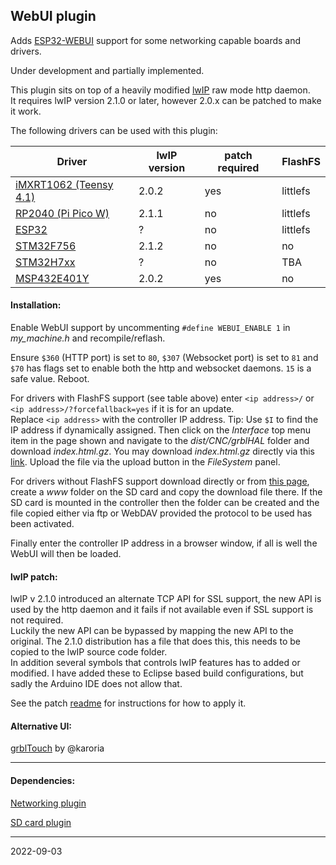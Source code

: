 ## WebUI plugin

Adds [ESP32-WEBUI](https://github.com/luc-github/ESP3D-webui) support for some networking capable boards and drivers.

Under development and partially implemented.  

This plugin sits on top of a heavily modified [lwIP](http://savannah.nongnu.org/projects/lwip/) raw mode http daemon.  
It requires lwIP version 2.1.0 or later, however 2.0.x can be patched to make it work.

The following drivers can be used with this plugin:

| Driver                                                            |lwIP version|patch required| FlashFS  |
|-------------------------------------------------------------------|------------|--------------|----------|
| [iMXRT1062 \(Teensy 4.1\)](https://github.com/grblHAL/iMXRT1062)  | 2.0.2      | yes          | littlefs |
| [RP2040 \(Pi Pico W\)](https://github.com/grblHAL/RP2040)         | 2.1.1      | no           | littlefs |
| [ESP32](https://github.com/grblHAL/ESP32)                         | ?          | no           | littlefs |
| [STM32F756](https://github.com/grblHAL/STM32F7xx)                 | 2.1.2      | no           | no       |
| [STM32H7xx](https://github.com/dresco/STM32H7xx)                  | ?          | no           | TBA      |
| [MSP432E401Y](https://github.com/grblHAL/MSP432E401Y)             | 2.0.2      | yes          | no       |

#### Installation:

Enable WebUI support by uncommenting `#define WEBUI_ENABLE 1` in _my_machine.h_ and recompile/reflash.

Ensure `$360` \(HTTP port\) is set to `80`, `$307` \(Websocket port\) is set to `81` and `$70` has flags set to enable both the http and websocket daemons. `15` is a safe value. Reboot.

For drivers with FlashFS support \(see table above\) enter `<ip address>/` or `<ip address>/?forcefallback=yes` if it is for an update.  
Replace `<ip address>` with the controller IP address. Tip: Use `$I` to find the IP address if dynamically assigned. 
Then click on the _Interface_ top menu item in the page shown and navigate to the _dist/CNC/grblHAL_ folder and download _index.html.gz_.
You may download _index.html.gz_ directly via this [link](https://raw.githubusercontent.com/luc-github/ESP3D-WEBUI/3.0/dist/CNC/GRBLHal/index.html.gz).
Upload the file via the upload button in the _FileSystem_ panel.

For drivers without FlashFS support download directly or from [this page](https://github.com/luc-github/ESP3D-WEBUI/tree/3.0/dist/CNC/GRBLHal), create a _www_ folder on the SD card and copy the download file there.
If the SD card is mounted in the controller then the folder can be created and the file copied either via ftp or WebDAV provided the protocol to be used has been activated.

Finally enter the controller IP address in a browser window, if all is well the WebUI will then be loaded.

#### lwIP patch:

lwIP v 2.1.0 introduced an alternate TCP API for SSL support, the new API is used by the http daemon and it fails if not available even if SSL support is not required.  
Luckily the new API can be bypassed by mapping the new API to the original.  The 2.1.0 distribution has a file that does this, this needs to be copied to the lwIP source code folder.  
In addition several symbols that controls lwIP features has to added or modified.
I have added these to Eclipse based build configurations, but sadly the Arduino IDE does not allow that.  

See the patch [readme](https://github.com/grblHAL/Plugin_WebUI/tree/3bc2b569057495f66e891c88bd073bc71ace8b83/lwIP%20patch) for instructions for how to apply it.

#### Alternative UI:

[grblTouch](https://github.com/karoria/grblTouch) by @karoria

---

#### Dependencies:

[Networking plugin](https://github.com/grblHAL/Plugin_networking)

[SD card plugin](https://github.com/grblHAL/Plugin_SD_card)

---
2022-09-03
